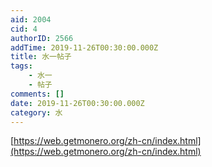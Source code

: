 ```yaml
---
aid: 2004
cid: 4
authorID: 2566
addTime: 2019-11-26T00:30:00.000Z
title: 水一帖子
tags:
    - 水一
    - 帖子
comments: []
date: 2019-11-26T00:30:00.000Z
category: 水
---
```


[https://web.getmonero.org/zh-cn/index.html](https://web.getmonero.org/zh-cn/index.html)
